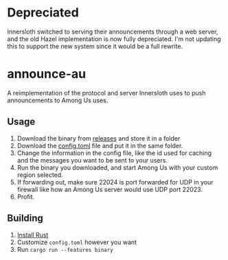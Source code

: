 # Depreciated
Innersloth switched to serving their announcements through a web server, and the old Hazel implementation is now fully depreciated. I'm not updating this to support the new system since it would be a full rewrite.

# announce-au
A reimplementation of the protocol and server Innersloth uses to push announcements to Among Us uses.

## Usage
1. Download the binary from [releases](https://github.com/Sanae6/announce/releases/tag/tag-master)
and store it in a folder
2. Download the [config.toml](https://github.com/Sanae6/announce/blob/master/config.toml) file and
put it in the same folder.
3. Change the information in the config file, like the id used for caching and the messages you want to be sent to your users.
4. Run the binary you downloaded, and start Among Us with your custom region selected.
5. If forwarding out, make sure 22024 is port forwarded for UDP in your firewall like how an Among Us server would use UDP port 22023.
6. Profit.

## Building
1. [Install Rust](https://rustup.rs/)
2. Customize `config.toml` however you want
2. Run `cargo run --features binary`
